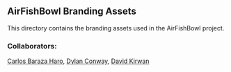 ## AirFishBowl Branding Assets
This directory contains the branding assets used in the AirFishBowl project.

### Collaborators: 
[Carlos Baraza Haro](https://github.com/xel51 "Carlos Baraza Haro"), 
[Dylan Conway](https://github.com/funi1234 "Dylan Conway"),
[David Kirwan](https://github.com/davidkirwan "David Kirwan")

